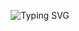 <p align="center">
  <img src="https://readme-typing-svg.demolab.com?font=Montserrat&size=25&duration=3000&pause=1000&color=FF3042&center=true&vCenter=true&width=800&lines=Hi+there!+%F0%9F%91%8B;I'm+Manish+Bayad;Frontend+Developer;Crafting+responsive+and+modern+websites" alt="Typing SVG" />
</p>
